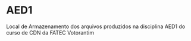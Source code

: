 # AED1
Local de Armazenamento dos arquivos produzidos na disciplina AED1 do curso de CDN da FATEC Votorantim
